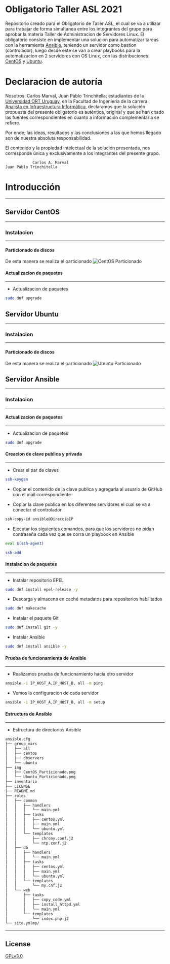 # Obligatorio Taller ASL 2021
Repositorio creado para el Obligatorio de Taller ASL, el cual se va a utilizar para trabajar de forma simultanea entre los integrantes del grupo para aprobar la materia Taller de Administracion de Servidores Linux.
El obligatorio consiste en implementar una solucion para automatizar tareas con la herramienta [Ansible](https://www.ansible.com/), teniendo un servidor como bastion (controlador), luego desde este se van a crear playbooks para la automatizacion en 2 servidores con OS Linux, con las distribuciones [CentOS](https://www.centos.org/) y [Ubuntu](https://ubuntu.com/).

# Declaracion de autoría
Nosotros: Carlos Marval, Juan Pablo Trinchitella; estudiantes de la [Universidad ORT Uruguay](https://www.ort.edu.uy/), en la Facultad de Ingeniería de la carrera [Analista en Infraestructura Informática](https://fi.ort.edu.uy/analista-en-infraestructura-informatica), declaramos que la solución propuesta del presente obligatorio es auténtica, original y que se han citado las fuentes correspondientes en cuanto a información complementaria se refiere.

Por ende; las ideas, resultados y las conclusiones a las que hemos llegado son de nuestra absoluta responsabilidad.

El contenido y la propiedad intelectual de la solución presentada, nos corresponde única y exclusivamente a los integrantes del presente grupo.

                
                Carlos A. Marval                                              Juan Pablo Trinchitella

# Introducción
---

## Servidor CentOS
---
### Instalacion
---
#### Particionado de discos
De esta manera se realiza el particionado
![CentOS Particionado](img/CentOS_Particionado.png)

#### Actualizacion de paquetes
---
- Actualizacion de paquetes
```bash
sudo dnf upgrade

```


## Servidor Ubuntu
---
### Instalacion
---
#### Particionado de discos
De esta manera se realiza el particionado
![Ubuntu Particionado](img/Ubuntu_Particionado.png)

## Servidor Ansible
---
### Instalacion
---
#### Actualizacion de paquetes
---
- Actualizacion de paquetes
```bash
sudo dnf upgrade

```

#### Creacion de clave publica y privada
---
- Crear el par de claves
```bash
ssh-keygen

```
- Copiar el contenido de la clave publica y agregarla al usuario de GitHub con el mail correspondiente

- Copiar la clave publica en los diferentes servidores el cual se va a conectar el controlador
```bash
ssh-copy-id ansible@DireccioIP

```
- Ejecutar los siguientes comandos, para que los servidores no pidan contraseña cada vez que se corra un playbook en Ansible
```bash
eval $(ssh-agent)

ssh-add

```

#### Instalacion de paquetes
---
- Instalar repositorio EPEL
```bash
sudo dnf install epel-release -y

```
- Descarga y almacena en caché metadatos para repositorios habilitados 
```bash
sudo dnf makecache

```
- Instalar el paquete Git
```bash
sudo dnf install git -y

```

- Instalar Ansible
```bash
sudo dnf install ansible -y

```

#### Prueba de funcionamienta de Ansible
---
- Realizamos prueba de funcionamiento hacia otro servidor
```bash
ansible -i IP_HOST_A,IP_HOST_B, all -m ping

```
- Vemos la configuracion de cada servidor
```bash
ansible -i IP_HOST_A,IP_HOST_B, all -m setup

```

#### Estructura de Ansible
---
- Estructura de directorios Ansible
```bash
ansible.cfg
├── group_vars
│   ├── all
│   ├── centos
│   ├── dbservers
│   └── ubuntu
├── img
│   ├── CentOS_Particionado.png
│   └── Ubuntu_Particionado.png
├── inventario
├── LICENSE
├── README.md
├── roles
│   ├── common
│   │   ├── handlers
│   │   │   └── main.yml
│   │   ├── tasks
│   │   │   ├── centos.yml
│   │   │   ├── main.yml
│   │   │   └── ubuntu.yml
│   │   └── templates
│   │       ├── chrony.conf.j2
│   │       └── ntp.conf.j2
│   ├── db
│   │   ├── handlers
│   │   │   └── main.yml
│   │   ├── tasks
│   │   │   ├── centos.yml
│   │   │   ├── main.yml
│   │   │   └── ubuntu.yml
│   │   └── templates
│   │       └── my.cnf.j2
│   └── web
│       ├── tasks
│       │   ├── copy_code.yml
│       │   ├── install_httpd.yml
│       │   └── main.yml
│       └── templates
│           └── index.php.j2
└── site.ymlmp/

```

---

## License
[GPLv3.0](https://www.gnu.org/licenses/gpl-3.0.html)
